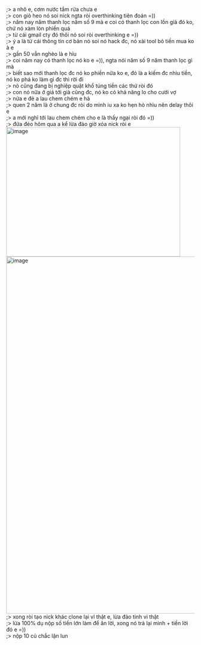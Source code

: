 ;> a nhô e, cơm nước tắm rửa chưa e<br>
;> con giò heo nó soi nick ngta ròi overthinking tiên đoán =))<br>
;> năm nay năm thanh lọc năm số 9 mà e coi có thanh lọc con lồn già đó ko, chứ nó xàm lòn phiền quá<br>
;> từ cái gmail cty đó thôi nó soi ròi overthinking e =))<br>
;> ý a là từ cái thông tin cơ bản nó soi nó hack đc, nó xài tool bỏ tiền mua ko à e<br>
;> gần 50 vẫn nghèo là e hỉu<br>
;> coi năm nay có thanh lọc nó ko e =)), ngta nói năm số 9 năm thanh lọc gì mà<br>
;> biết sao mới thanh lọc đc nó ko phiền nữa ko e, đó là a kiếm đc nhìu tiền, nó ko phá ko làm gì đc thì rời đi<br>
;> nò cũng đang bị nghiệp quật khổ túng tiền các thứ ròi đó<br>
;> con nó nữa ở giá tới già cũng đc, nó ko có khả năng lo cho cưới vợ<br>
;> nửa e đẻ a lau chem chém e hả<br>
;> quen 2 năm là ở chung đc ròi do mình iu xa ko hẹn hò nhìu nên delay thôi e<br>
;> a mới nghĩ tới lau chem chém cho e là thấy ngại ròi đó =))<br>
;> đứa đéo hôm qua a kể lừa đảo giờ xóa nick ròi e<br>
<img width="465" height="345" alt="image" src="https://github.com/user-attachments/assets/569accbf-579a-4403-abca-dc5aa807f0e8" /><br>
<img width="2208" height="952" alt="image" src="https://github.com/user-attachments/assets/2e2e1934-0373-4232-ad7f-34d59bd8cfb9" /><br>
;> xong ròi tạo nick khác clone lại vl thật e, lừa đảo tinh vi thật<br>
;> lừa 100% dụ nộp số tiền lớn làm để ăn lời, xong nó trả lại mình + tiền lời đó e =))<br>
;> nộp 10 củ chắc lặn lun
